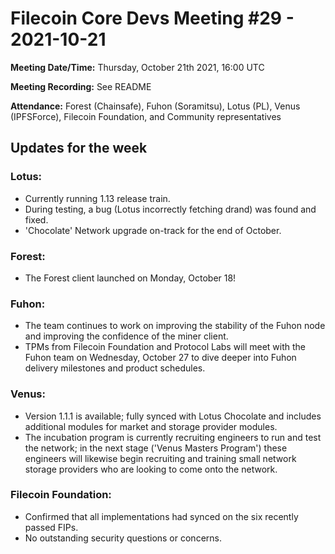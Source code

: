 # Filecoin Core Devs Meeting #29 - 2021-10-21

**Meeting Date/Time:** Thursday, October 21th 2021, 16:00 UTC

**Meeting Recording:** See README

**Attendance:** Forest (Chainsafe), Fuhon (Soramitsu), Lotus (PL), Venus (IPFSForce), Filecoin Foundation, and Community representatives

## Updates for the week
### Lotus:
* Currently running 1.13 release train.
* During testing, a bug (Lotus incorrectly fetching drand) was found and fixed.
* 'Chocolate' Network upgrade on-track for the end of October.

### Forest:
* The Forest client launched on Monday, October 18!

### Fuhon:
* The team continues to work on improving the stability of the Fuhon node and improving the confidence of the miner client.
* TPMs from Filecoin Foundation and Protocol Labs will meet with the Fuhon team on Wednesday, October 27 to dive deeper into Fuhon delivery milestones and product schedules.

### Venus:
* Version 1.1.1 is available; fully synced with Lotus Chocolate and includes additional modules for market and storage provider modules.
* The incubation program is currently recruiting engineers to run and test the network; in the next stage ('Venus Masters Program') these engineers will likewise begin recruiting and training small network storage providers who are looking to come onto the network.

### Filecoin Foundation:
* Confirmed that all implementations had synced on the six recently passed FIPs.
* No outstanding security questions or concerns.
